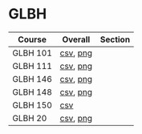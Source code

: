 # GLBH

| Course | Overall | Section |
| ------ | ------- | ------- |
| GLBH 101 | [csv](https://github.com/UCSD-Historical-Enrollment-Data/2024Summer1/blob/main/overall/GLBH%20101.csv), [png](https://raw.githubusercontent.com/UCSD-Historical-Enrollment-Data/2024Summer1/main/plot_overall/GLBH%20101.png) |  |
| GLBH 111 | [csv](https://github.com/UCSD-Historical-Enrollment-Data/2024Summer1/blob/main/overall/GLBH%20111.csv), [png](https://raw.githubusercontent.com/UCSD-Historical-Enrollment-Data/2024Summer1/main/plot_overall/GLBH%20111.png) |  |
| GLBH 146 | [csv](https://github.com/UCSD-Historical-Enrollment-Data/2024Summer1/blob/main/overall/GLBH%20146.csv), [png](https://raw.githubusercontent.com/UCSD-Historical-Enrollment-Data/2024Summer1/main/plot_overall/GLBH%20146.png) |  |
| GLBH 148 | [csv](https://github.com/UCSD-Historical-Enrollment-Data/2024Summer1/blob/main/overall/GLBH%20148.csv), [png](https://raw.githubusercontent.com/UCSD-Historical-Enrollment-Data/2024Summer1/main/plot_overall/GLBH%20148.png) |  |
| GLBH 150 | [csv](https://github.com/UCSD-Historical-Enrollment-Data/2024Summer1/blob/main/overall/GLBH%20150.csv) |  |
| GLBH 20 | [csv](https://github.com/UCSD-Historical-Enrollment-Data/2024Summer1/blob/main/overall/GLBH%2020.csv), [png](https://raw.githubusercontent.com/UCSD-Historical-Enrollment-Data/2024Summer1/main/plot_overall/GLBH%2020.png) |  |
